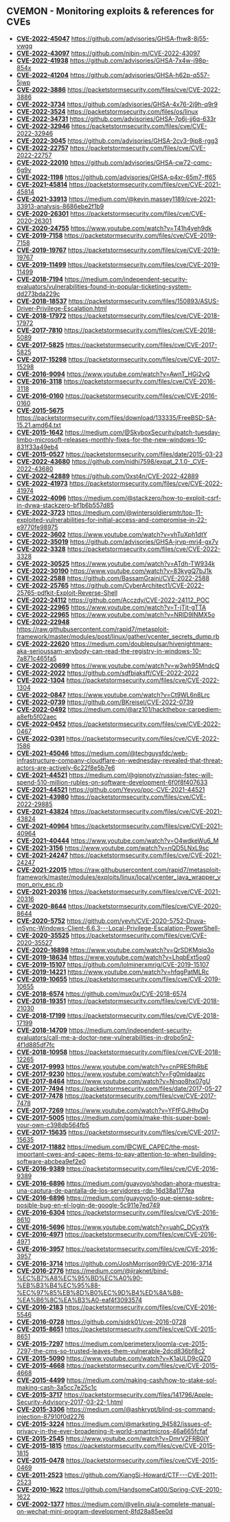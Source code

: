 ## CVEMON - Monitoring exploits & references for CVEs
- **[CVE-2022-45047](https://in.scanfactory.io/cvemon/CVE-2022-45047.html)** https://github.com/advisories/GHSA-fhw8-8j55-vwgq
- **[CVE-2022-43097](https://in.scanfactory.io/cvemon/CVE-2022-43097.html)** https://github.com/nibin-m/CVE-2022-43097
- **[CVE-2022-41938](https://in.scanfactory.io/cvemon/CVE-2022-41938.html)** https://github.com/advisories/GHSA-7x4w-j98p-854x
- **[CVE-2022-41204](https://in.scanfactory.io/cvemon/CVE-2022-41204.html)** https://github.com/advisories/GHSA-h62p-q557-5jwp
- **[CVE-2022-3886](https://in.scanfactory.io/cvemon/CVE-2022-3886.html)** https://packetstormsecurity.com/files/cve/CVE-2022-3886
- **[CVE-2022-3734](https://in.scanfactory.io/cvemon/CVE-2022-3734.html)** https://github.com/advisories/GHSA-4x76-2j9h-q9r9
- **[CVE-2022-3524](https://in.scanfactory.io/cvemon/CVE-2022-3524.html)** https://packetstormsecurity.com/files/os/linux
- **[CVE-2022-34731](https://in.scanfactory.io/cvemon/CVE-2022-34731.html)** https://github.com/advisories/GHSA-7p6j-jj6q-633r
- **[CVE-2022-32946](https://in.scanfactory.io/cvemon/CVE-2022-32946.html)** https://packetstormsecurity.com/files/cve/CVE-2022-32946
- **[CVE-2022-3045](https://in.scanfactory.io/cvemon/CVE-2022-3045.html)** https://github.com/advisories/GHSA-2cv3-9jp8-rgg3
- **[CVE-2022-22757](https://in.scanfactory.io/cvemon/CVE-2022-22757.html)** https://packetstormsecurity.com/files/cve/CVE-2022-22757
- **[CVE-2022-22010](https://in.scanfactory.io/cvemon/CVE-2022-22010.html)** https://github.com/advisories/GHSA-cw72-cqmc-6g9v
- **[CVE-2022-1198](https://in.scanfactory.io/cvemon/CVE-2022-1198.html)** https://github.com/advisories/GHSA-p4xr-65m7-ff65
- **[CVE-2021-45814](https://in.scanfactory.io/cvemon/CVE-2021-45814.html)** https://packetstormsecurity.com/files/cve/CVE-2021-45814
- **[CVE-2021-33913](https://in.scanfactory.io/cvemon/CVE-2021-33913.html)** https://medium.com/@kevin.massey1189/cve-2021-33913-analysis-8686ebe2f1b9
- **[CVE-2020-26301](https://in.scanfactory.io/cvemon/CVE-2020-26301.html)** https://packetstormsecurity.com/files/cve/CVE-2020-26301
- **[CVE-2020-24755](https://in.scanfactory.io/cvemon/CVE-2020-24755.html)** https://www.youtube.com/watch?v=T41h4yeh9dk
- **[CVE-2019-7158](https://in.scanfactory.io/cvemon/CVE-2019-7158.html)** https://packetstormsecurity.com/files/cve/CVE-2019-7158
- **[CVE-2019-19767](https://in.scanfactory.io/cvemon/CVE-2019-19767.html)** https://packetstormsecurity.com/files/cve/CVE-2019-19767
- **[CVE-2019-11499](https://in.scanfactory.io/cvemon/CVE-2019-11499.html)** https://packetstormsecurity.com/files/cve/CVE-2019-11499
- **[CVE-2018-7194](https://in.scanfactory.io/cvemon/CVE-2018-7194.html)** https://medium.com/independent-security-evaluators/vulnerabilities-found-in-popular-ticketing-system-dd273bda229c
- **[CVE-2018-18537](https://in.scanfactory.io/cvemon/CVE-2018-18537.html)** https://packetstormsecurity.com/files/150893/ASUS-Driver-Privilege-Escalation.html
- **[CVE-2018-17972](https://in.scanfactory.io/cvemon/CVE-2018-17972.html)** https://packetstormsecurity.com/files/cve/CVE-2018-17972
- **[CVE-2017-7810](https://in.scanfactory.io/cvemon/CVE-2017-7810.html)** https://packetstormsecurity.com/files/cve/CVE-2018-5089
- **[CVE-2017-5825](https://in.scanfactory.io/cvemon/CVE-2017-5825.html)** https://packetstormsecurity.com/files/cve/CVE-2017-5825
- **[CVE-2017-15298](https://in.scanfactory.io/cvemon/CVE-2017-15298.html)** https://packetstormsecurity.com/files/cve/CVE-2017-15298
- **[CVE-2016-9094](https://in.scanfactory.io/cvemon/CVE-2016-9094.html)** https://www.youtube.com/watch?v=AwnT_HGi2vQ
- **[CVE-2016-3118](https://in.scanfactory.io/cvemon/CVE-2016-3118.html)** https://packetstormsecurity.com/files/cve/CVE-2016-3118
- **[CVE-2016-0160](https://in.scanfactory.io/cvemon/CVE-2016-0160.html)** https://packetstormsecurity.com/files/cve/CVE-2016-0160
- **[CVE-2015-5675](https://in.scanfactory.io/cvemon/CVE-2015-5675.html)** https://packetstormsecurity.com/files/download/133335/FreeBSD-SA-15.21.amd64.txt
- **[CVE-2015-1642](https://in.scanfactory.io/cvemon/CVE-2015-1642.html)** https://medium.com/@SkyboxSecurity/patch-tuesday-limbo-microsoft-releases-monthly-fixes-for-the-new-windows-10-831f33a49eb4
- **[CVE-2015-0527](https://in.scanfactory.io/cvemon/CVE-2015-0527.html)** https://packetstormsecurity.com/files/date/2015-03-23
- **[CVE-2022-43680](https://in.scanfactory.io/cvemon/CVE-2022-43680.html)** https://github.com/nidhi7598/expat_2.1.0-_CVE-2022-43680
- **[CVE-2022-42889](https://in.scanfactory.io/cvemon/CVE-2022-42889.html)** https://github.com/0xst4n/CVE-2022-42889
- **[CVE-2022-41973](https://in.scanfactory.io/cvemon/CVE-2022-41973.html)** https://packetstormsecurity.com/files/cve/CVE-2022-41974
- **[CVE-2022-4096](https://in.scanfactory.io/cvemon/CVE-2022-4096.html)** https://medium.com/@stackzero/how-to-exploit-csrf-in-dvwa-stackzero-bf1b6b557d85
- **[CVE-2022-3723](https://in.scanfactory.io/cvemon/CVE-2022-3723.html)** https://medium.com/@wintersoldiersmtr/top-11-exploited-vulnerabilities-for-initial-access-and-compromise-in-22-e9770fe98975
- **[CVE-2022-3602](https://in.scanfactory.io/cvemon/CVE-2022-3602.html)** https://www.youtube.com/watch?v=vhTuXph1dtY
- **[CVE-2022-35019](https://in.scanfactory.io/cvemon/CVE-2022-35019.html)** https://github.com/advisories/GHSA-jrvp-mrj4-gx7v
- **[CVE-2022-3328](https://in.scanfactory.io/cvemon/CVE-2022-3328.html)** https://packetstormsecurity.com/files/cve/CVE-2022-3328
- **[CVE-2022-30525](https://in.scanfactory.io/cvemon/CVE-2022-30525.html)** https://www.youtube.com/watch?v=ATdh-TW934k
- **[CVE-2022-30190](https://in.scanfactory.io/cvemon/CVE-2022-30190.html)** https://www.youtube.com/watch?v=83kygQ7bJ1k
- **[CVE-2022-2588](https://in.scanfactory.io/cvemon/CVE-2022-2588.html)** https://github.com/BassamGraini/CVE-2022-2588
- **[CVE-2022-25765](https://in.scanfactory.io/cvemon/CVE-2022-25765.html)** https://github.com/CyberArchitect1/CVE-2022-25765-pdfkit-Exploit-Reverse-Shell
- **[CVE-2022-24112](https://in.scanfactory.io/cvemon/CVE-2022-24112.html)** https://github.com/Acczdy/CVE-2022-24112_POC
- **[CVE-2022-22965](https://in.scanfactory.io/cvemon/CVE-2022-22965.html)** https://www.youtube.com/watch?v=T-jTjt-gTTA
- **[CVE-2022-22965](https://in.scanfactory.io/cvemon/CVE-2022-22965.html)** https://www.youtube.com/watch?v=NRID9INMX5o
- **[CVE-2022-22948](https://in.scanfactory.io/cvemon/CVE-2022-22948.html)** https://raw.githubusercontent.com/rapid7/metasploit-framework/master/modules/post/linux/gather/vcenter_secrets_dump.rb
- **[CVE-2022-22620](https://in.scanfactory.io/cvemon/CVE-2022-22620.html)** https://medium.com/doublepulsar/hivenightmare-aka-serioussam-anybody-can-read-the-registry-in-windows-10-7a871c465fa5
- **[CVE-2022-20699](https://in.scanfactory.io/cvemon/CVE-2022-20699.html)** https://www.youtube.com/watch?v=w3wh95MndcQ
- **[CVE-2022-2022](https://in.scanfactory.io/cvemon/CVE-2022-2022.html)** https://github.com/sdfbjaksff/CVE-2022-2022
- **[CVE-2022-1304](https://in.scanfactory.io/cvemon/CVE-2022-1304.html)** https://packetstormsecurity.com/files/cve/CVE-2022-1304
- **[CVE-2022-0847](https://in.scanfactory.io/cvemon/CVE-2022-0847.html)** https://www.youtube.com/watch?v=Ct9WL6n8Lrc
- **[CVE-2022-0739](https://in.scanfactory.io/cvemon/CVE-2022-0739.html)** https://github.com/BKreisel/CVE-2022-0739
- **[CVE-2022-0492](https://in.scanfactory.io/cvemon/CVE-2022-0492.html)** https://medium.com/@arz101/hackthebox-carpediem-a8efb5f02aec
- **[CVE-2022-0452](https://in.scanfactory.io/cvemon/CVE-2022-0452.html)** https://packetstormsecurity.com/files/cve/CVE-2022-0467
- **[CVE-2022-0391](https://in.scanfactory.io/cvemon/CVE-2022-0391.html)** https://packetstormsecurity.com/files/cve/CVE-2022-1586
- **[CVE-2021-45046](https://in.scanfactory.io/cvemon/CVE-2021-45046.html)** https://medium.com/@techguysfdc/web-infrastructure-company-cloudflare-on-wednesday-revealed-that-threat-actors-are-actively-6c22f8e5b7e6
- **[CVE-2021-44521](https://in.scanfactory.io/cvemon/CVE-2021-44521.html)** https://medium.com/@gipnotyz/russian-fstec-will-spend-510-million-rubles-on-software-development-6f0f8f407633
- **[CVE-2021-44521](https://in.scanfactory.io/cvemon/CVE-2021-44521.html)** https://github.com/Yeyvo/poc-CVE-2021-44521
- **[CVE-2021-43980](https://in.scanfactory.io/cvemon/CVE-2021-43980.html)** https://packetstormsecurity.com/files/cve/CVE-2022-29885
- **[CVE-2021-43824](https://in.scanfactory.io/cvemon/CVE-2021-43824.html)** https://packetstormsecurity.com/files/cve/CVE-2021-43824
- **[CVE-2021-40964](https://in.scanfactory.io/cvemon/CVE-2021-40964.html)** https://packetstormsecurity.com/files/cve/CVE-2021-40964
- **[CVE-2021-40444](https://in.scanfactory.io/cvemon/CVE-2021-40444.html)** https://www.youtube.com/watch?v=O4wdkeWu6_M
- **[CVE-2021-3156](https://in.scanfactory.io/cvemon/CVE-2021-3156.html)** https://www.youtube.com/watch?v=nQD5LNxL9sc
- **[CVE-2021-24247](https://in.scanfactory.io/cvemon/CVE-2021-24247.html)** https://packetstormsecurity.com/files/cve/CVE-2021-24247
- **[CVE-2021-22015](https://in.scanfactory.io/cvemon/CVE-2021-22015.html)** https://raw.githubusercontent.com/rapid7/metasploit-framework/master/modules/exploits/linux/local/vcenter_java_wrapper_vmon_priv_esc.rb
- **[CVE-2021-20316](https://in.scanfactory.io/cvemon/CVE-2021-20316.html)** https://packetstormsecurity.com/files/cve/CVE-2021-20316
- **[CVE-2020-8644](https://in.scanfactory.io/cvemon/CVE-2020-8644.html)** https://packetstormsecurity.com/files/cve/CVE-2020-8644
- **[CVE-2020-5752](https://in.scanfactory.io/cvemon/CVE-2020-5752.html)** https://github.com/yevh/CVE-2020-5752-Druva-inSync-Windows-Client-6.6.3---Local-Privilege-Escalation-PowerShell-
- **[CVE-2020-35525](https://in.scanfactory.io/cvemon/CVE-2020-35525.html)** https://packetstormsecurity.com/files/cve/CVE-2020-35527
- **[CVE-2020-16898](https://in.scanfactory.io/cvemon/CVE-2020-16898.html)** https://www.youtube.com/watch?v=QrSDKMqiq3o
- **[CVE-2019-18634](https://in.scanfactory.io/cvemon/CVE-2019-18634.html)** https://www.youtube.com/watch?v=LhqbExt5oq0
- **[CVE-2019-15107](https://in.scanfactory.io/cvemon/CVE-2019-15107.html)** https://github.com/lolminerxmrig/CVE-2019-15107
- **[CVE-2019-14221](https://in.scanfactory.io/cvemon/CVE-2019-14221.html)** https://www.youtube.com/watch?v=hfqgPatMLRc
- **[CVE-2019-10655](https://in.scanfactory.io/cvemon/CVE-2019-10655.html)** https://packetstormsecurity.com/files/cve/CVE-2019-10655
- **[CVE-2018-6574](https://in.scanfactory.io/cvemon/CVE-2018-6574.html)** https://github.com/mux0x/CVE-2018-6574
- **[CVE-2018-19351](https://in.scanfactory.io/cvemon/CVE-2018-19351.html)** https://packetstormsecurity.com/files/cve/CVE-2018-21030
- **[CVE-2018-17199](https://in.scanfactory.io/cvemon/CVE-2018-17199.html)** https://packetstormsecurity.com/files/cve/CVE-2018-17199
- **[CVE-2018-14709](https://in.scanfactory.io/cvemon/CVE-2018-14709.html)** https://medium.com/independent-security-evaluators/call-me-a-doctor-new-vulnerabilities-in-drobo5n2-4f1d885df7fc
- **[CVE-2018-10958](https://in.scanfactory.io/cvemon/CVE-2018-10958.html)** https://packetstormsecurity.com/files/cve/CVE-2018-12265
- **[CVE-2017-9993](https://in.scanfactory.io/cvemon/CVE-2017-9993.html)** https://www.youtube.com/watch?v=cnPRESfhRbE
- **[CVE-2017-9230](https://in.scanfactory.io/cvemon/CVE-2017-9230.html)** https://www.youtube.com/watch?v=Fg0mldaalzc
- **[CVE-2017-8464](https://in.scanfactory.io/cvemon/CVE-2017-8464.html)** https://www.youtube.com/watch?v=Nnqo8hx07gU
- **[CVE-2017-7494](https://in.scanfactory.io/cvemon/CVE-2017-7494.html)** https://packetstormsecurity.com/files/date/2017-05-27
- **[CVE-2017-7478](https://in.scanfactory.io/cvemon/CVE-2017-7478.html)** https://packetstormsecurity.com/files/cve/CVE-2017-7478
- **[CVE-2017-7269](https://in.scanfactory.io/cvemon/CVE-2017-7269.html)** https://www.youtube.com/watch?v=YFfFGJHhvDg
- **[CVE-2017-5005](https://in.scanfactory.io/cvemon/CVE-2017-5005.html)** https://medium.com/gomix/make-this-super-bowl-your-own-c398db564fb5
- **[CVE-2017-15635](https://in.scanfactory.io/cvemon/CVE-2017-15635.html)** https://packetstormsecurity.com/files/cve/CVE-2017-15635
- **[CVE-2017-11882](https://in.scanfactory.io/cvemon/CVE-2017-11882.html)** https://medium.com/@CWE_CAPEC/the-most-important-cwes-and-capec-items-to-pay-attention-to-when-building-software-abcbea9ef2e0
- **[CVE-2016-9389](https://in.scanfactory.io/cvemon/CVE-2016-9389.html)** https://packetstormsecurity.com/files/cve/CVE-2016-9389
- **[CVE-2016-6896](https://in.scanfactory.io/cvemon/CVE-2016-6896.html)** https://medium.com/guayoyo/shodan-ahora-muestra-una-captura-de-pantalla-de-los-servidores-rdp-16d38a1177ea
- **[CVE-2016-6896](https://in.scanfactory.io/cvemon/CVE-2016-6896.html)** https://medium.com/guayoyo/lo-que-pienso-sobre-posible-bug-en-el-login-de-google-5c911e7ed749
- **[CVE-2016-6304](https://in.scanfactory.io/cvemon/CVE-2016-6304.html)** https://packetstormsecurity.com/files/cve/CVE-2016-8610
- **[CVE-2016-5696](https://in.scanfactory.io/cvemon/CVE-2016-5696.html)** https://www.youtube.com/watch?v=uahC_DCysYk
- **[CVE-2016-4971](https://in.scanfactory.io/cvemon/CVE-2016-4971.html)** https://packetstormsecurity.com/files/cve/CVE-2016-4971
- **[CVE-2016-3957](https://in.scanfactory.io/cvemon/CVE-2016-3957.html)** https://packetstormsecurity.com/files/cve/CVE-2016-3957
- **[CVE-2016-3714](https://in.scanfactory.io/cvemon/CVE-2016-3714.html)** https://github.com/JoshMorrison99/CVE-2016-3714
- **[CVE-2016-2776](https://in.scanfactory.io/cvemon/CVE-2016-2776.html)** https://medium.com/@jiraknet/bind-%EC%B7%A8%EC%95%BD%EC%A0%90-%EB%B3%B4%EC%95%88-%EC%97%85%EB%8D%B0%EC%9D%B4%ED%8A%B8-%EA%B6%8C%EA%B3%A0-eaf4f3093574
- **[CVE-2016-2183](https://in.scanfactory.io/cvemon/CVE-2016-2183.html)** https://packetstormsecurity.com/files/cve/CVE-2016-5546
- **[CVE-2016-0728](https://in.scanfactory.io/cvemon/CVE-2016-0728.html)** https://github.com/sidrk01/cve-2016-0728
- **[CVE-2015-8651](https://in.scanfactory.io/cvemon/CVE-2015-8651.html)** https://packetstormsecurity.com/files/cve/CVE-2015-8651
- **[CVE-2015-7297](https://in.scanfactory.io/cvemon/CVE-2015-7297.html)** https://medium.com/perimeterx/joomla-cve-2015-7297-the-cms-so-trusted-leaves-them-vulnerable-2dcd836bf8c2
- **[CVE-2015-5090](https://in.scanfactory.io/cvemon/CVE-2015-5090.html)** https://www.youtube.com/watch?v=K1aULD9cQZ0
- **[CVE-2015-4668](https://in.scanfactory.io/cvemon/CVE-2015-4668.html)** https://packetstormsecurity.com/files/cve/CVE-2015-4668
- **[CVE-2015-4499](https://in.scanfactory.io/cvemon/CVE-2015-4499.html)** https://medium.com/making-cash/how-to-stake-sol-making-cash-3a5cc7e25c1c
- **[CVE-2015-3717](https://in.scanfactory.io/cvemon/CVE-2015-3717.html)** https://packetstormsecurity.com/files/141796/Apple-Security-Advisory-2017-03-22-1.html
- **[CVE-2015-3306](https://in.scanfactory.io/cvemon/CVE-2015-3306.html)** https://medium.com/@ashkrypt/blind-os-command-injection-87910f0d2276
- **[CVE-2015-3224](https://in.scanfactory.io/cvemon/CVE-2015-3224.html)** https://medium.com/@marketing_94582/issues-of-privacy-in-the-ever-broadening-it-world-smartmicros-46a665fcfaf
- **[CVE-2015-2545](https://in.scanfactory.io/cvemon/CVE-2015-2545.html)** https://www.youtube.com/watch?v=DmrV2FRB0iY
- **[CVE-2015-1815](https://in.scanfactory.io/cvemon/CVE-2015-1815.html)** https://packetstormsecurity.com/files/cve/CVE-2015-1815
- **[CVE-2015-0478](https://in.scanfactory.io/cvemon/CVE-2015-0478.html)** https://packetstormsecurity.com/files/cve/CVE-2015-0469
- **[CVE-2011-2523](https://in.scanfactory.io/cvemon/CVE-2011-2523.html)** https://github.com/XiangSi-Howard/CTF---CVE-2011-2523
- **[CVE-2010-1622](https://in.scanfactory.io/cvemon/CVE-2010-1622.html)** https://github.com/HandsomeCat00/Spring-CVE-2010-1622
- **[CVE-2002-1377](https://in.scanfactory.io/cvemon/CVE-2002-1377.html)** https://medium.com/@yelin.qiu/a-complete-manual-on-wechat-mini-program-development-8fd28a85ee0d
